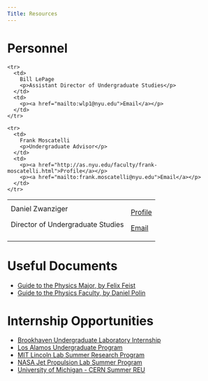 ```yaml
---
Title: Resources
---
```


[Advisement]: http://as.nyu.edu/physics/programs/undergraduate/undergraduate-advisement.html
[PhysGuide]: http://as.nyu.edu/content/dam/nyu-as/physics/documents/undergrad/Guide_to_the_Physics_Major_by_Felix_Feist.pdf
[PhysProfs]: %base_url%/assets/polin-prof-guide.pdf

# Personnel

<table>
  <tbody>
    <tr>
      <td>
        Daniel Zwanziger
        <p>Director of Undergraduate Studies</p>
      </td>
      <td>
        <p><a href="http://as.nyu.edu/faculty/daniel-zwanziger.html">Profile</a></p>
        <p><a href="mailto:daniel.zwanziger@nyu.edu">Email</a></p>
      </td>
    </tr>

    <tr>
      <td>
        Bill LePage
        <p>Assistant Director of Undergraduate Studies</p>
      </td>
      <td>
        <p><a href="mailto:wlp1@nyu.edu">Email</a></p>
      </td>
    </tr>

    <tr>
      <td>
        Frank Moscatelli
        <p>Undergraduate Advisor</p>
      </td>
      <td>
        <p><a href="http://as.nyu.edu/faculty/frank-moscatelli.html">Profile</a></p>
        <p><a href="mailto:frank.moscatelli@nyu.edu">Email</a></p>
      </td>
    </tr>
  </tbody>
</table>

# Useful Documents

* [Guide to the Physics Major, by Felix Feist][PhysGuide]
* [Guide to the Physics Faculty, by Daniel Polin][PhysProfs]

# Internship Opportunities

* [Brookhaven Undergraduate Laboratory Internship](https://www.bnl.gov/education/program.asp?q=116)
* [Los Alamos Undergraduate Program](http://www.lanl.gov/careers/career-options/student-internships/undergraduate/index.php)
* [MIT Lincoln Lab Summer Research Program](https://ll.mit.edu/college/summerprogram.html)
* [NASA Jet Propulsion Lab Summer Program](https://www.jpl.nasa.gov/edu/intern/apply/summer-internship-program/)
* [University of Michigan - CERN Summer REU](https://sites.google.com/a/umich.edu/um-cern-reu/)
